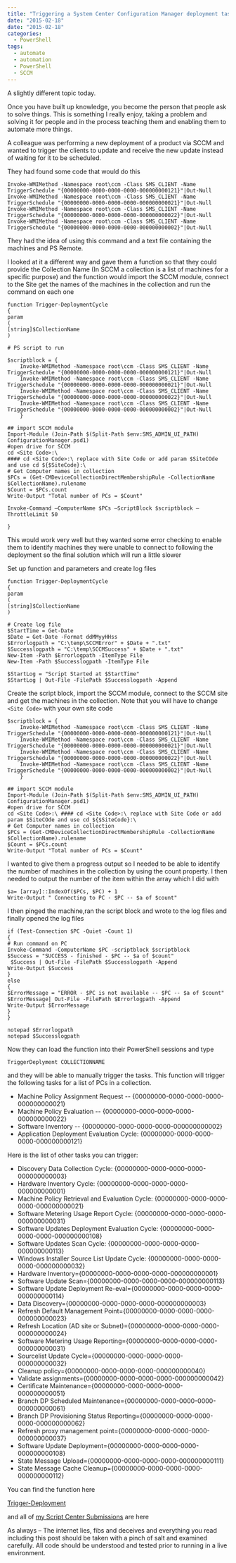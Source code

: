 ```yaml
---
title: "Triggering a System Center Configuration Manager deployment task"
date: "2015-02-18"
date: "2015-02-18" 
categories: 
  - PowerShell
tags: 
  - automate
  - automation
  - PowerShell
  - SCCM
---
```


A slightly different topic today.

Once you have built up knowledge, you become the person that people ask to solve things. This is something I really enjoy, taking a problem and solving it for people and in the process teaching them and enabling them to automate more things. 

A colleague was performing a new deployment of a product via SCCM and wanted to trigger the clients to update and receive the new update instead of waiting for it to be scheduled.  

They had found some code that would do this  
````
Invoke-WMIMethod -Namespace root\ccm -Class SMS_CLIENT -Name TriggerSchedule "{00000000-0000-0000-0000-000000000121}"|Out-Null
Invoke-WMIMethod -Namespace root\ccm -Class SMS_CLIENT -Name TriggerSchedule "{00000000-0000-0000-0000-000000000021}"|Out-Null
Invoke-WMIMethod -Namespace root\ccm -Class SMS_CLIENT -Name TriggerSchedule "{00000000-0000-0000-0000-000000000022}"|Out-Null
Invoke-WMIMethod -Namespace root\ccm -Class SMS_CLIENT -Name TriggerSchedule "{00000000-0000-0000-0000-000000000002}"|Out-Null
````
  
They had the idea of using this command and a text file containing the machines and PS Remote.  

I looked at it a different way and gave them a function so that they could provide the Collection Name (In SCCM a collection is a list of machines for a specific purpose) and the function would import the SCCM module, connect to the Site get the names of the machines in the collection and run the command on each one  

````
function Trigger-DeploymentCycle
{
param
(
[string]$CollectionName
)

# PS script to run

$scriptblock = {
    Invoke-WMIMethod -Namespace root\ccm -Class SMS_CLIENT -Name TriggerSchedule "{00000000-0000-0000-0000-000000000121}"|Out-Null
    Invoke-WMIMethod -Namespace root\ccm -Class SMS_CLIENT -Name TriggerSchedule "{00000000-0000-0000-0000-000000000021}"|Out-Null
    Invoke-WMIMethod -Namespace root\ccm -Class SMS_CLIENT -Name TriggerSchedule "{00000000-0000-0000-0000-000000000022}"|Out-Null
    Invoke-WMIMethod -Namespace root\ccm -Class SMS_CLIENT -Name TriggerSchedule "{00000000-0000-0000-0000-000000000002}"|Out-Null
    }

## import SCCM module
Import-Module (Join-Path $(Split-Path $env:SMS_ADMIN_UI_PATH) ConfigurationManager.psd1)
#open drive for SCCM 
cd <Site Code>:\ 
#### cd <Site Code>:\ replace with Site Code or add param $SiteCOde and use cd ${$SiteCode}:\ 
# Get Computer names in collection
$PCs = (Get-CMDeviceCollectionDirectMembershipRule -CollectionName $CollectionName).rulename
$Count = $PCs.count
Write-Output "Total number of PCs = $Count"

Invoke-Command –ComputerName $PCs –ScriptBlock $scriptblock –ThrottleLimit 50

}  
````
This would work very well but they wanted some error checking to enable them to identify machines they were unable to connect to following the deployment so the final solution which will run a little slower

Set up function and parameters and create log files

```
function Trigger-DeploymentCycle
{
param
(
[string]$CollectionName
)

# Create log file
$StartTime = Get-Date
$Date = Get-Date -Format ddMMyyHHss
$Errorlogpath = "C:\temp\SCCMError" + $Date + ".txt"
$Successlogpath = "C:\temp\SCCMSuccess" + $Date + ".txt"
New-Item -Path $Errorlogpath -ItemType File
New-Item -Path $Successlogpath -ItemType File

$StartLog = "Script Started at $StartTime"
$StartLog | Out-File -FilePath $Successlogpath -Append
```

Create the script block, import the SCCM module, connect to the SCCM site and get the machines in the collection. Note that you will have to change `<Site Code>` with your own site code

```
$scriptblock = {
    Invoke-WMIMethod -Namespace root\ccm -Class SMS_CLIENT -Name TriggerSchedule "{00000000-0000-0000-0000-000000000121}"|Out-Null
    Invoke-WMIMethod -Namespace root\ccm -Class SMS_CLIENT -Name TriggerSchedule "{00000000-0000-0000-0000-000000000021}"|Out-Null
    Invoke-WMIMethod -Namespace root\ccm -Class SMS_CLIENT -Name TriggerSchedule "{00000000-0000-0000-0000-000000000022}"|Out-Null
    Invoke-WMIMethod -Namespace root\ccm -Class SMS_CLIENT -Name TriggerSchedule "{00000000-0000-0000-0000-000000000002}"|Out-Null
    }

## import SCCM module
Import-Module (Join-Path $(Split-Path $env:SMS_ADMIN_UI_PATH) ConfigurationManager.psd1)
#open drive for SCCM 
cd <Site Code>:\ #### cd <Site Code>:\ replace with Site Code or add param $SiteCOde and use cd ${$SiteCode}:\ 
# Get Computer names in collection
$PCs = (Get-CMDeviceCollectionDirectMembershipRule -CollectionName $CollectionName).rulename
$Count = $PCs.count
Write-Output "Total number of PCs = $Count"
```

I wanted to give them a progress output so I needed to be able to identify the number of machines in the collection by using the count property. I then needed to output the number of the item within the array which I did with  

```
$a= [array]::IndexOf($PCs, $PC) + 1
Write-Output " Connecting to PC - $PC -- $a of $count"
```  

I then pinged the machine,ran the script block and wrote to the log files and finally opened the log files  

````
if (Test-Connection $PC -Quiet -Count 1)
{   
# Run command on PC
Invoke-Command -ComputerName $PC -scriptblock $scriptblock
$Success = "SUCCESS - finished - $PC -- $a of $count" 
 $Success | Out-File -FilePath $Successlogpath -Append
Write-Output $Success
}
else
{
$ErrorMessage = "ERROR - $PC is not available -- $PC -- $a of $count"
$ErrorMessage| Out-File -FilePath $Errorlogpath -Append 
Write-Output $ErrorMessage
}
}

notepad $Errorlogpath
notepad $Successlogpath
````
Now they can load the function into their PowerShell sessions and type

`TriggerDeplyment COLLECTIONNAME`  

and they will be able to manually trigger the tasks. This function will trigger the following tasks for a list of PCs in a collection.

 - Machine Policy Assignment Request -- {00000000-0000-0000-0000-000000000021} 
 - Machine Policy Evaluation -- {00000000-0000-0000-0000-000000000022} 
 - Software Inventory -- {00000000-0000-0000-0000-000000000002} 
 - Application Deployment Evaluation Cycle: {00000000-0000-0000-0000-000000000121}

Here is the list of other tasks you can trigger:

- Discovery Data Collection Cycle: {00000000-0000-0000-0000-000000000003} 
- Hardware Inventory Cycle: {00000000-0000-0000-0000-000000000001} 
- Machine Policy Retrieval and Evaluation Cycle: {00000000-0000-0000-0000-000000000021} 
- Software Metering Usage Report Cycle: {00000000-0000-0000-0000-000000000031} 
- Software Updates Deployment Evaluation Cycle: {00000000-0000-0000-0000-000000000108} 
- Software Updates Scan Cycle: {00000000-0000-0000-0000-000000000113} 
- Windows Installer Source List Update Cycle: {00000000-0000-0000-0000-000000000032} 
- Hardware Inventory={00000000-0000-0000-0000-000000000001} 
- Software Update Scan={00000000-0000-0000-0000-000000000113} 
- Software Update Deployment Re-eval={00000000-0000-0000-0000-000000000114} 
- Data Discovery={00000000-0000-0000-0000-000000000003} 
- Refresh Default Management Point={00000000-0000-0000-0000-000000000023} 
- Refresh Location (AD site or Subnet)={00000000-0000-0000-0000-000000000024} 
- Software Metering Usage Reporting={00000000-0000-0000-0000-000000000031}
- Sourcelist Update Cycle={00000000-0000-0000-0000-000000000032} 
- Cleanup policy={00000000-0000-0000-0000-000000000040} 
- Validate assignments={00000000-0000-0000-0000-000000000042} 
- Certificate Maintenance={00000000-0000-0000-0000-000000000051} 
- Branch DP Scheduled Maintenance={00000000-0000-0000-0000-000000000061} 
- Branch DP Provisioning Status Reporting={00000000-0000-0000-0000-000000000062} 
- Refresh proxy management point={00000000-0000-0000-0000-000000000037} 
- Software Update Deployment={00000000-0000-0000-0000-000000000108} 
- State Message Upload={00000000-0000-0000-0000-000000000111} 
- State Message Cache Cleanup={00000000-0000-0000-0000-000000000112}

You can find the function here

[Trigger-Deployment](https://gallery.technet.microsoft.com/scriptcenter/Trigger-DeploymentCycle-c27f7b9d?WT.mc_id=DP-MVP-5002693)

and all of [my Script Center Submissions](https://gallery.technet.microsoft.com/scriptcenter/site/search?f%5B0%5D.Type=User&f%5B0%5D.Value=Rob%20Sewell?WT.mc_id=DP-MVP-5002693) are here

As always – The internet lies, fibs and deceives and everything you read including this post should be taken with a pinch of salt and examined carefully. All code should be understood and tested prior to running in a live environment.
